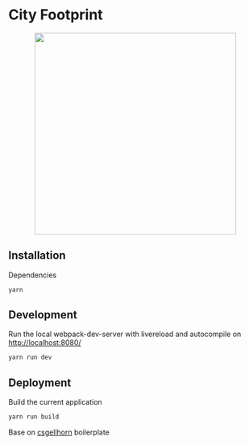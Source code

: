 # City Footprint

<p align="center">
  <img width="400" height="400" src="https://pbs.twimg.com/profile_images/1014148488102375424/snwu7ufF_400x400.jpg">
</p>



## Installation

Dependencies

```sh
yarn
```

## Development

Run the local webpack-dev-server with livereload and autocompile on [http://localhost:8080/](http://localhost:8080/)

```sh
yarn run dev
```

## Deployment

Build the current application

```sh
yarn run build
```


Base on [csgellhorn](https://github.com/cvgellhorn/webpack-boilerplate) boilerplate
